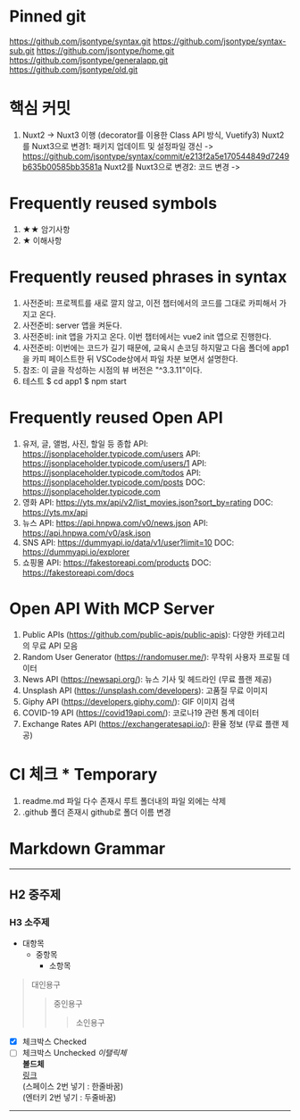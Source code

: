 # Pinned git

https://github.com/jsontype/syntax.git
https://github.com/jsontype/syntax-sub.git
https://github.com/jsontype/home.git
https://github.com/jsontype/generalapp.git
https://github.com/jsontype/old.git

# 핵심 커밋

1. Nuxt2 -> Nuxt3 이행 (decorator를 이용한 Class API 방식, Vuetify3)
   Nuxt2를 Nuxt3으로 변경1: 패키지 업데이트 및 설정파일 갱신 -> https://github.com/jsontype/syntax/commit/e213f2a5e170544849d7249b635b00585bb3581a
   Nuxt2를 Nuxt3으로 변경2: 코드 변경 ->

# Frequently reused symbols

1. ★★ 암기사항
1. ★ 이해사항

# Frequently reused phrases in syntax

1. 사전준비: 프로젝트를 새로 깔지 않고, 이전 챕터에서의 코드를 그대로 카피해서 가지고 온다.
1. 사전준비: server 앱을 켜둔다.
1. 사전준비: init 앱을 가지고 온다.
   이번 챕터에서는 vue2 init 앱으로 진행한다.
1. 사전준비: 이번에는 코드가 길기 때문에, 교육시 손코딩 하지말고 다음 폴더에 app1을 카피 페이스트한 뒤 VSCode상에서 파일 차분 보면서 설명한다.
1. 참조: 이 글을 작성하는 시점의 뷰 버전은 "^3.3.11"이다.
1. 테스트
   $ cd app1
   $ npm start

# Frequently reused Open API

1. 유저, 글, 앨범, 사진, 할일 등 종합
   API: https://jsonplaceholder.typicode.com/users
   API: https://jsonplaceholder.typicode.com/users/1
   API: https://jsonplaceholder.typicode.com/todos
   API: https://jsonplaceholder.typicode.com/posts
   DOC: https://jsonplaceholder.typicode.com
1. 영화
   API: https://yts.mx/api/v2/list_movies.json?sort_by=rating
   DOC: https://yts.mx/api
1. 뉴스
   API: https://api.hnpwa.com/v0/news.json
   API: https://api.hnpwa.com/v0/ask.json
1. SNS
   API: https://dummyapi.io/data/v1/user?limit=10
   DOC: https://dummyapi.io/explorer
1. 쇼핑몰
   API: https://fakestoreapi.com/products
   DOC: https://fakestoreapi.com/docs

# Open API With MCP Server

1. Public APIs (https://github.com/public-apis/public-apis): 다양한 카테고리의 무료 API 모음
1. Random User Generator (https://randomuser.me/): 무작위 사용자 프로필 데이터
1. News API (https://newsapi.org/): 뉴스 기사 및 헤드라인 (무료 플랜 제공)
1. Unsplash API (https://unsplash.com/developers): 고품질 무료 이미지
1. Giphy API (https://developers.giphy.com/): GIF 이미지 검색
1. COVID-19 API (https://covid19api.com/): 코로나19 관련 통계 데이터
1. Exchange Rates API (https://exchangeratesapi.io/): 환율 정보 (무료 플랜 제공)

# CI 체크 \* Temporary

1. readme.md 파일 다수 존재시 루트 폴더내의 파일 외에는 삭제
1. .github 폴더 존재시 github로 폴더 이름 변경

# Markdown Grammar

---

## H2 중주제

### H3 소주제

- 대항목
  - 중항목
    - 소항목

> 대인용구
>
> > 중인용구
> >
> > > 소인용구

<!-- 주석 -->

- [x] 체크박스 Checked
- [ ] 체크박스 Unchecked
      _이탤릭체_  
       **볼드체**  
       [링크](https://jsontype.github.io/home/)  
       (스페이스 2번 넣기 : 한줄바꿈)  
       (엔터키 2번 넣기 : 두줄바꿈)

---
